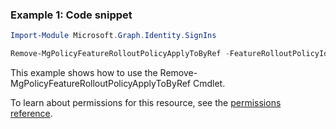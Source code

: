 ### Example 1: Code snippet

```powershellImport-Module Microsoft.Graph.Identity.SignIns

Remove-MgPolicyFeatureRolloutPolicyApplyToByRef -FeatureRolloutPolicyId $featureRolloutPolicyId -DirectoryObjectId $directoryObjectId
```
This example shows how to use the Remove-MgPolicyFeatureRolloutPolicyApplyToByRef Cmdlet.
To learn about permissions for this resource, see the [permissions reference](/graph/permissions-reference).

